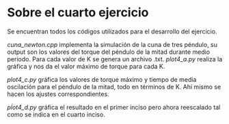# Sobre el cuarto ejercicio

Se encuentran todos los códigos utilizados para el desarrollo del ejercicio. 

_cuna_newton.cpp_ implementa la simulación de la cuna de tres péndulo,
su output son los valores del torque del péndulo de la mitad durante medio periodo. Para cada valor de K se genera un archivo .txt. _plot4_a.py_
realiza la gráfica y nos da el valor máximo de torque para cada K. 

_plot4_c.py_ gráfica los valores de torque máximo y tiempo de media oscilación para el péndulo de la mitad, todo en términos de K. Ahí mismo se hacen los
ajustes correspondientes.

_pĺot4_d.py_ gráfica el resultado en el primer inciso pero ahora reescalado tal como se indica en el cuarto inciso.
